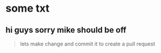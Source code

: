 # some txt
## hi guys sorry mike should be off
> lets make change and commit it to create a pull request
